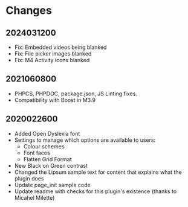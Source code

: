 # Changes

## 2024031200

- Fix: Embedded videos being blanked
- Fix: File picker images blanked
- Fix: M4 Activity icons blanked

## 2021060800

- PHPCS, PHPDOC, package.json, JS Linting fixes.
- Compatibility with Boost in M3.9

## 2020022600

- Added Open Dyslexia font
- Settings to manage which options are available to users:
  - Colour schemes
  - Font faces
  - Flatten Grid Format
- New Black on Green contrast
- Changed the Lipsum sample text for content that explains what the plugin does
- Update page_init sample code
- Update readme with checks for this plugin's existence (thanks to Micahel Milette)
